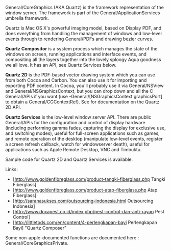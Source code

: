 

General/CoreGraphics (AKA Quartz) is the framework representation of the window server. The framework is part of the General/ApplicationServices umbrella framework.

Quartz is Mac OS X's powerful imaging model, based on Display PDF, and does everything from handling the management of windows and low-level events through to rendering General/PDFs and drawing bezier curves.

**Quartz Compositor** is a system process which manages the state of the windows on screen, running applications and interface events, and compositing all the layers together into the lovely sploogy Aqua goodness we all love. It has an API, see Quartz Services below.

**Quartz 2D** is the PDF-based vector drawing system which you can use from both Cocoa and Carbon. You can also use it for importing and exporting PDF content. In Cocoa, you'll probably use it via General/NSView and General/NSGraphicsContext, but you can drop down and all the C General/APIs if you want (use -General/[NSGraphicsContext graphicsPort] to obtain a General/CGContextRef). See for documentation on the Quartz 2D API.

**Quartz Services** is the low-level window server API. There are public General/APIs for the configuration and control of display hardware (including performing gamma fades, capturing the display for exclusive use, and switching modes), useful for full-screen applications such as games, and remote operation of the desktop (manipulate low-level events, register a screen refresh callback, watch for windowserver death), useful for applications such as Apple Remote Desktop, VNC and Timbuktu.

Sample code for Quartz 2D and Quartz Services is available.

Links: 
* [http://www.goldenfibreglass.com/product-tangki-fiberglass.php Tangki Fiberglass]
* [http://www.goldenfibreglass.com/product-atap-fiberglass.php Atap Fiberglass]
* [http://saranasukses.com/outsourcing-indonesia.html Outsourcing Indonesia]
* [http://www.doxapest.co.id/index.php/pest-control-dan-anti-rayap Pest Control]
* [http://littletods.com/en/content/4-perlengkapan-bayi Perlengkapan Bayi]
"Quartz Composer" 

Some non-apple-documented functions are documented here : General/CoreGraphicsPrivate.